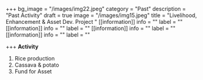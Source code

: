 +++
bg_image = "/images/img22.jpeg"
category = "Past"
description = "Past Activity"
draft = true
image = "/images/img15.jpeg"
title = "Livelihood,  Enhancement &  Asset Dev. Project "
[[information]]
info = ""
label = ""
[[information]]
info = ""
label = ""
[[information]]
info = ""
label = ""
[[information]]
info = ""
label = ""

+++
**Activity**

1. Rice production
2. Cassava & potato
3. Fund for Asset